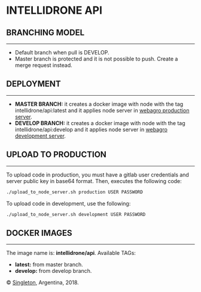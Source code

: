 # INTELLIDRONE API

## BRANCHING MODEL

----------------------

* Default branch when pull is DEVELOP.
* Master branch is protected and it is not possible to push. Create a merge request instead.

## DEPLOYMENT

----------------------

* **MASTER BRANCH:** it creates a docker image with node with the tag intellidrone/api:latest and it applies node server in [webagro production server](http://web.robotagro.com/api).
* **DEVELOP BRANCH:** it creates a docker image with node with the tag intellidrone/api:develop and it applies node server in [webagro development server](http://web.robotagro.com/api-develop).

## UPLOAD TO PRODUCTION

----------------------

To upload code in production, you must have a gitlab user credentials and server public key in base64 format. Then, executes the following code:

```bash
./upload_to_node_server.sh production USER PASSWORD
```

To upload code in development, use the following:

```bash
./upload_to_node_server.sh development USER PASSWORD
```

## DOCKER IMAGES

----------------------

The image name is: **intellidrone/api**. Available TAGs:

* **latest:** from master branch.
* **develop:** from develop branch.

© [Singleton](http://singleton.com.ar), Argentina, 2018.
